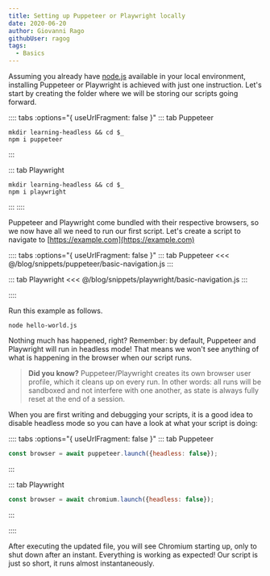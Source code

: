 ```yaml
---
title: Setting up Puppeteer or Playwright locally
date: 2020-06-20
author: Giovanni Rago
githubUser: ragog
tags: 
  - Basics
---
```


Assuming you already have [node.js](https://nodejs.org/) available in your local environment, installing Puppeteer or Playwright is achieved with just one instruction. Let's start by creating the folder where we will be storing our scripts going forward.

:::: tabs :options="{ useUrlFragment: false }"
::: tab Puppeteer 
```
mkdir learning-headless && cd $_
npm i puppeteer
```
:::

::: tab Playwright
```
mkdir learning-headless && cd $_
npm i playwright
```
:::
::::

Puppeteer and Playwright come bundled with their respective browsers, so we now have all we need to run our first script. Let's create a script to navigate to [https://example.com](https://example.com)

:::: tabs :options="{ useUrlFragment: false }"
::: tab Puppeteer 
<<< @/blog/snippets/puppeteer/basic-navigation.js
:::

::: tab Playwright
<<< @/blog/snippets/playwright/basic-navigation.js
:::

::::

Run this example as follows.
```shell script
node hello-world.js
```

Nothing much has happened, right? Remember: by default, Puppeteer and Playwright will run in headless mode! That means we won't see anything of what is happening in the browser when our script runs.

> **Did you know?** Puppeteer/Playwright creates its own browser user profile, which it cleans up on every run. In other words: all runs will be sandboxed and not interfere with one another, as state is always fully reset at the end of a session.

When you are first writing and debugging your scripts, it is a good idea to disable headless mode so you can have a look at what your script is doing:

:::: tabs :options="{ useUrlFragment: false }"
::: tab Puppeteer 
```javascript
const browser = await puppeteer.launch({headless: false});
```
:::

::: tab Playwright
```javascript
const browser = await chromium.launch({headless: false});
```
:::

::::



After executing the updated file, you will see Chromium starting up, only to shut down after an instant. Everything is working as expected! Our script is just so short, it runs almost instantaneously.
